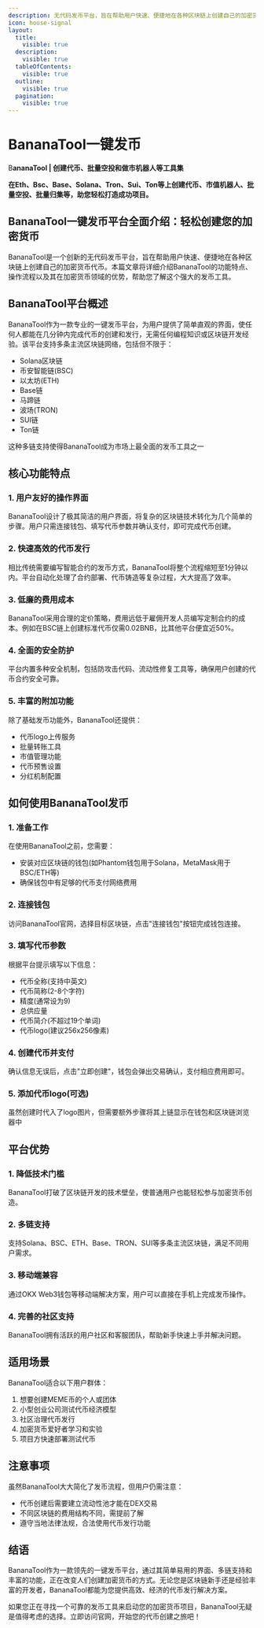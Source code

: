 ```yaml
---
description: 无代码发币平台，旨在帮助用户快速、便捷地在各种区块链上创建自己的加密货币代币。业内领先的Web3.0多链工具平台
icon: house-signal
layout:
  title:
    visible: true
  description:
    visible: true
  tableOfContents:
    visible: true
  outline:
    visible: true
  pagination:
    visible: true
---
```


# BananaTool一键发币

B**ananaTool | 创建代币、批量空投和做市机器人等工具集**

**在Eth、Bsc、Base、Solana、Tron、Sui、Ton等上创建代币、市值机器人、批量空投、批量归集等，助您轻松打造成功项目。**

## **BananaTool一键发币平台全面介绍：轻松创建您的加密货币**

BananaTool是一个创新的无代码发币平台，旨在帮助用户快速、便捷地在各种区块链上创建自己的加密货币代币。本篇文章将详细介绍BananaTool的功能特点、操作流程以及其在加密货币领域的优势，帮助您了解这个强大的发币工具。

## **BananaTool平台概述**

BananaTool作为一款专业的一键发币平台，为用户提供了简单直观的界面，使任何人都能在几分钟内完成代币的创建和发行，无需任何编程知识或区块链开发经验。该平台支持多条主流区块链网络，包括但不限于：

* Solana区块链
* 币安智能链(BSC)
* 以太坊(ETH)
* Base链
* 马蹄链
* 波场(TRON)
* SUI链
* Ton链

这种多链支持使得BananaTool成为市场上最全面的发币工具之一

## **核心功能特点**

### **1. 用户友好的操作界面**

BananaTool设计了极其简洁的用户界面，将复杂的区块链技术转化为几个简单的步骤。用户只需连接钱包、填写代币参数并确认支付，即可完成代币创建。

### **2. 快速高效的代币发行**

相比传统需要编写智能合约的发币方式，BananaTool将整个流程缩短至1分钟以内。平台自动化处理了合约部署、代币铸造等复杂过程，大大提高了效率。

### **3. 低廉的费用成本**

BananaTool采用合理的定价策略，费用远低于雇佣开发人员编写定制合约的成本。例如在BSC链上创建标准代币仅需0.02BNB，比其他平台便宜近50%。

### **4. 全面的安全防护**

平台内置多种安全机制，包括防攻击代码、流动性修复工具等，确保用户创建的代币合约安全可靠。

### **5. 丰富的附加功能**

除了基础发币功能外，BananaTool还提供：

* 代币logo上传服务
* 批量转账工具
* 市值管理功能
* 代币预售设置
* 分红机制配置

## **如何使用BananaTool发币**

### **1. 准备工作**

在使用BananaTool之前，您需要：

* 安装对应区块链的钱包(如Phantom钱包用于Solana，MetaMask用于BSC/ETH等)
* 确保钱包中有足够的代币支付网络费用

### **2. 连接钱包**

访问BananaTool官网，选择目标区块链，点击"连接钱包"按钮完成钱包连接。

### **3. 填写代币参数**

根据平台提示填写以下信息：

* 代币全称(支持中英文)
* 代币简称(2-8个字符)
* 精度(通常设为9)
* 总供应量
* 代币简介(不超过19个单词)
* 代币logo(建议256x256像素)

### **4. 创建代币并支付**

确认信息无误后，点击"立即创建"，钱包会弹出交易确认，支付相应费用即可。

### **5. 添加代币logo(可选)**

虽然创建时代入了logo图片，但需要额外步骤将其上链显示在钱包和区块链浏览器中

## **平台优势**

### **1. 降低技术门槛**

BananaTool打破了区块链开发的技术壁垒，使普通用户也能轻松参与加密货币创造。

### **2. 多链支持**

支持Solana、BSC、ETH、Base、TRON、SUI等多条主流区块链，满足不同用户需求。

### **3. 移动端兼容**

通过OKX Web3钱包等移动端解决方案，用户可以直接在手机上完成发币操作。

### **4. 完善的社区支持**

BananaTool拥有活跃的用户社区和客服团队，帮助新手快速上手并解决问题。

## **适用场景**

BananaTool适合以下用户群体：

1. 想要创建MEME币的个人或团体
2. 小型创业公司测试代币经济模型
3. 社区治理代币发行
4. 加密货币爱好者学习和实验
5. 项目方快速部署测试代币

## **注意事项**

虽然BananaTool大大简化了发币流程，但用户仍需注意：

* 代币创建后需要建立流动性池才能在DEX交易
* 不同区块链的费用结构不同，需提前了解
* 遵守当地法律法规，合法使用代币发行功能

## **结语**

BananaTool作为一款领先的一键发币平台，通过其简单易用的界面、多链支持和丰富的功能，正在改变人们创建加密货币的方式。无论您是区块链新手还是经验丰富的开发者，BananaTool都能为您提供高效、经济的代币发行解决方案。

如果您正在寻找一个可靠的发币工具来启动您的加密货币项目，BananaTool无疑是值得考虑的选择。立即访问官网，开始您的代币创建之旅吧！





